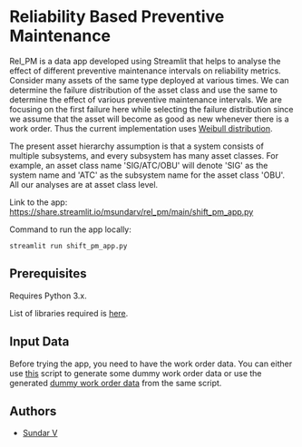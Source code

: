 # Reliability Based Preventive Maintenance

<p> Rel_PM is a data app developed using Streamlit that helps to analyse the effect of different preventive maintenance intervals on reliability metrics. Consider many assets of the same type deployed at various times. We can determine the failure distribution of the asset class and use the same to determine the effect of various preventive maintenance intervals. We are focusing on the first failure here while selecting the failure distribution since we assume that the asset will become as good as new whenever there is a work order. Thus the current implementation uses <a href="https://www.weibull.com/hotwire/issue14/relbasics14.htm">Weibull distribution</a>.</p>

<p>The present asset hierarchy assumption is that a system consists of multiple subsystems, and every subsystem has many asset classes. For example, an asset class name 'SIG/ATC/OBU' will denote 'SIG' as the system name and 'ATC' as the subsystem name for the asset class 'OBU'. All our analyses are at asset class level.</p>

Link to the app: https://share.streamlit.io/msundarv/rel_pm/main/shift_pm_app.py

Command to run the app locally:
```
streamlit run shift_pm_app.py
```

## Prerequisites

Requires Python 3.x.

List of libraries required is [here](https://github.com/Msundarv/Rel_PM/blob/main/requirements.txt).

## Input Data

Before trying the app, you need to have the work order data. You can either use [this](https://github.com/Msundarv/Rel_PM/blob/main/gen_wo/gen_wo.py) script to generate some dummy work order data or use the generated [dummy work order data](https://github.com/Msundarv/Rel_PM/blob/main/dataset/dummy_wo-v1.xlsx) from the same script.

## Authors

- [Sundar V](http://msundarv.com/)


